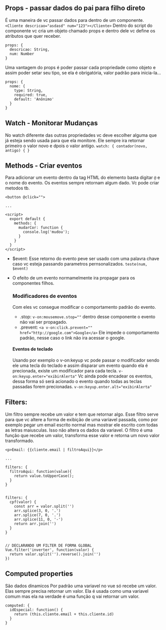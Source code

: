 



## Props - passar dados do pai para filho direto
É uma maneira de vc passar dados para dentro de um componente.
`<Cliente descricao="asdasd" num="123"></Cliente>`
Dentro do script do componente vc cria um objeto chamado props e dentro dele vc define os atributos que quer receber.
```
props: {
  descricao: String,
  num: Number
}
```
Uma vantagem do props é poder passar cada propriedade como objeto e assim poder setar seu tipo, se ela é obrigatória, valor padrão para inicia-la...
```
props: {
  nome: {
    type: String,
    required: true,
    default: 'Anônimo'
  }
}

```


## Watch - Monitorar Mudanças 
No watch diferente das outras propriedades vc deve escolher alguma que já esteja sendo usada para que ela monitore. Ele sempre ira retornar primeiro o valor novo e dpois o valor antigo.
`watch: {
      contador(novo, antigo) {
}`


## Methods - Criar eventos
Para adicionar um evento dentro da tag HTML do elemento basta digitar `@` e o nome do evento.
Os eventos sempre retornam algum dado.
Vc pode criar metodos tb.
```
<button @click="">

...

<script>
  export default {
    methods: {
      mudarCor: function {
        console.log('mudou');
      }
    }
  }
</script>
```
- $event: Esse retorno do evento peve ser usado com uma palavra chave caso vc esteja passando parametros pernsonalizados.
`teste(num, $event)`
- O efeito de um evento normamelmente ira propagar para os componentes filhos.

  ### Modificadores de eventos
  Com eles vc consegue modificar o comportamento padrão do evento.
  - .stop: `v-on:mousemove.stop=""` dentro desse componente o evento não vai ser propagado.
  - .prevent: `<a v-on:click.prevent=""  href="http://google.com">Google</a>`
  Ele impede o comportamento padrão, nesse caso o link não ira acessar o google.
  #### Eventos de teclado
  Usando por exemplo o v-on:keyup vc pode passar o modificador sendo ele uma tecla do teclado e assim disparar um evento quando ela é precionada, existe um modificador para cada tecla.
  `v-on:keyup.enter="exibirAlerta"`
  Vc ainda pode encadear os eventos, dessa forma só será acionado o evento quando todas as teclas passadas forem precionadas.
  `v-on:keyup.enter.alt="exibirAlerta"`

## Filters:
Um filtro sempre recebe um valor e tem que retornar algo.
Esse filtro serve para que vc altere a forma de exibição de uma variavel passada, como por exemplo pegar um email escrito normal mas mostrar ele escrito com todas as letras maiusculas.
Isso não altera os dados da variavel.
O filtro é uma função que recebe um valor, transforma esse valor e retorna um novo valor transformado.

```
<p>Email: {{cliente.email | filtroAqui}}</p>

...

filters: {
  filtroAqui: function(value){
    return value.toUpperCase();
  }
}


filters: {
  cpf(valor) {
    const arr = valor.split('')
    arr.splice(3, 0, '.')
    arr.splice(7, 0, '.')
    arr.splice(11, 0, '-')
    return arr.join('')
  }
}


// DECLARANDO UM FILTER DE FORMA GLOBAL
Vue.filter('inverter', function(valor) {
  return valor.split('').reverse().join('')
})

```

## Computed properties
São dados dinamicos
Por padrão uma variavel no vue só recebe um valor.
Elas sempre precisa retornar um valor.
Ela é usada como uma variavel comum mas ela na verdade é uma função q vai retornar um valor.

```
computed: {
  idEspecial: function() {
    return (this.cliente.email + this.cliente.id)
  }
}
```
